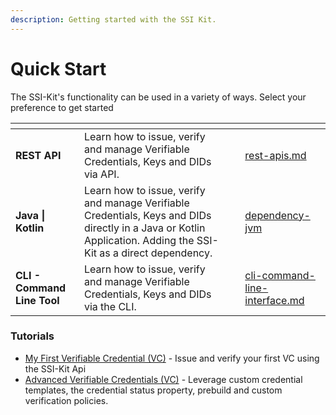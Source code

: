 ```yaml
---
description: Getting started with the SSI Kit.
---
```


# Quick Start

The SSI-Kit's functionality can be used in a variety of ways. Select your preference to get started

<table data-view="cards"><thead><tr><th></th><th></th><th></th><th data-hidden data-card-target data-type="content-ref"></th></tr></thead><tbody><tr><td><strong>REST API</strong></td><td>Learn how to issue, verify and manage Verifiable Credentials, Keys and DIDs  via API.</td><td></td><td><a href="rest-apis.md">rest-apis.md</a></td></tr><tr><td><strong>Java | Kotlin</strong></td><td>Learn how to issue, verify and manage Verifiable Credentials, Keys and DIDs  directly in a Java or Kotlin Application. Adding the SSI-Kit as a direct dependency.</td><td></td><td><a href="dependency-jvm/">dependency-jvm</a></td></tr><tr><td><strong>CLI - Command Line Tool</strong></td><td>Learn how to issue, verify and manage Verifiable Credentials, Keys and DIDs  via the CLI.</td><td></td><td><a href="cli-command-line-interface.md">cli-command-line-interface.md</a></td></tr></tbody></table>

### Tutorials

* [My First Verifiable Credential (VC)](../tutorials/my-first-vc.md) - Issue and verify your first VC using the SSI-Kit Api
* [Advanced Verifiable Credentials (VC)](../tutorials/advanced-vc.md) - Leverage custom credential templates, the credential status property, prebuild and custom verification policies.

